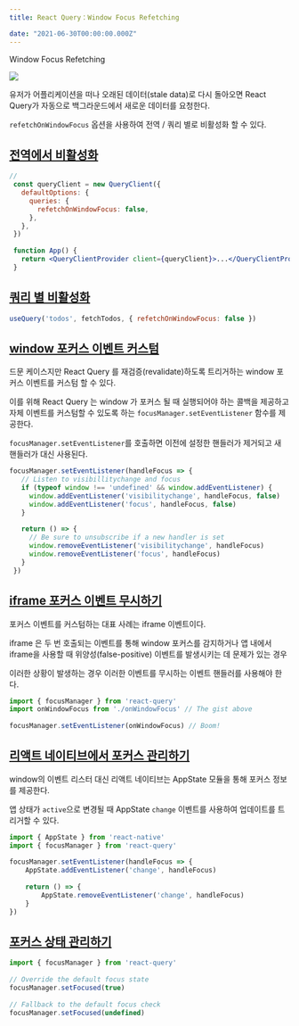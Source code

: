 ```yaml
---
title: React Query：Window Focus Refetching

date: "2021-06-30T00:00:00.000Z"
---
```


Window Focus Refetching

<!-- more -->

![](https://github.com/tannerlinsley/react-query/raw/master/media/repo-dark.png)

유저가 어플리케이션을 떠나 오래된 데이터(stale data)로 다시 돌아오면 React Query가 자동으로 백그라운드에서 새로운 데이터를 요청한다.

`refetchOnWindowFocus` 옵션을 사용하여 전역 / 쿼리 별로 비활성화 할 수 있다.

## [전역에서 비활성화](https://react-query.tanstack.com/guides/window-focus-refetching#disabling-globally)

```jsx
//
 const queryClient = new QueryClient({
   defaultOptions: {
     queries: {
       refetchOnWindowFocus: false,
     },
   },
 })
 
 function App() {
   return <QueryClientProvider client={queryClient}>...</QueryClientProvider>
 }
```

## [쿼리 별 비활성화](https://react-query.tanstack.com/guides/window-focus-refetching#disabling-per-query)

```jsx
useQuery('todos', fetchTodos, { refetchOnWindowFocus: false })
```

## [window 포커스 이벤트 커스텀](https://react-query.tanstack.com/guides/window-focus-refetching#custom-window-focus-event)

드문 케이스지만 React Query 를 재검증(revalidate)하도록 트리거하는 window 포커스 이벤트를 커스텀 할 수 있다.

이를 위해 React Query 는 window 가 포커스 될 때 실행되어야 하는 콜백을 제공하고 자체 이벤트를 커스텀할 수 있도록 하는 `focusManager.setEventListener` 함수를 제공한다.

`focusManager.setEventListener`를 호출하면 이전에 설정한 핸들러가 제거되고 새 핸들러가 대신 사용된다.

```jsx
focusManager.setEventListener(handleFocus => {
   // Listen to visibillitychange and focus
   if (typeof window !== 'undefined' && window.addEventListener) {
     window.addEventListener('visibilitychange', handleFocus, false)
     window.addEventListener('focus', handleFocus, false)
   }
 
   return () => {
     // Be sure to unsubscribe if a new handler is set
     window.removeEventListener('visibilitychange', handleFocus)
     window.removeEventListener('focus', handleFocus)
   }
 })
```

## [iframe 포커스 이벤트 무시하기](https://react-query.tanstack.com/guides/window-focus-refetching#ignoring-iframe-focus-events)

포커스 이벤트를 커스텀하는 대표 사례는 iframe 이벤트이다.

iframe 은 두 번 호출되는 이벤트를 통해 window 포커스를 감지하거나 앱 내에서 iframe을 사용할 때 위양성(false-positive) 이벤트를 발생시키는 데 문제가 있는 경우

이러한 상황이 발생하는 경우 이러한 이벤트를 무시하는 이벤트 핸들러를 사용해야 한다.

```jsx
import { focusManager } from 'react-query'
import onWindowFocus from './onWindowFocus' // The gist above
 
focusManager.setEventListener(onWindowFocus) // Boom!
```

## [리액트 네이티브에서 포커스 관리하기](https://react-query.tanstack.com/guides/window-focus-refetching#managing-focus-in-react-native)

window의 이벤트 리스터 대신 리액트 네이티브는 AppState 모듈을 통해 포커스 정보를 제공한다.

앱 상태가 `active`으로 변경될 때 AppState `change` 이벤트를 사용하여 업데이트를 트리거할 수 있다.

```jsx
import { AppState } from 'react-native'
import { focusManager } from 'react-query'
 
focusManager.setEventListener(handleFocus => {
    AppState.addEventListener('change', handleFocus)
    
    return () => {
        AppState.removeEventListener('change', handleFocus)
    }
})
```

## [포커스 상태 관리하기](https://react-query.tanstack.com/guides/window-focus-refetching#managing-focus-state)

```jsx
import { focusManager } from 'react-query'
 
// Override the default focus state
focusManager.setFocused(true)
 
// Fallback to the default focus check
focusManager.setFocused(undefined)
```
